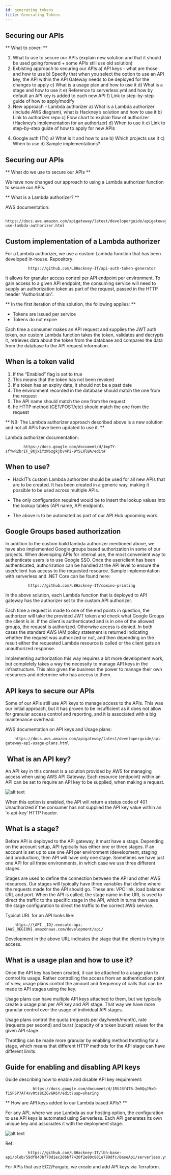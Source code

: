 ```yaml
---
id: generating_tokens
title: Generating Tokens
---
```

## Securing our APIs

** What to cover: **

1. What to use to secure our APIs (explain new solution and that it should be used going forward + some APIs still use old solution)
2. Exbisting approach to securing our APIs
  a) API keys - what are those and how to use
  b) Specify that when you select the option to use an API key, the API within the API Gateway needs to be deployed for the changes to apply
  c) What is a usage plan and how to use it
  d) What is a stage and how to use it
  e) Reference to serverless.yml and how by default an API key is added to each new API
  f) Link to step-by-step guide of how to apply/modify
3. New approach - Lambda authorizer
  a) What is a Lambda authorizer (include AWS diagram), what is Hackney’s solution and how to use it
  b) Link to authorizer repo
  c) Flow chart to explain flow of authorizer (Hackney’s implementation for an authorizer)
  d) When to use it
  e) Link to step-by-step guide of how to apply for new APIs
  4) Google auth (TK)
  a) What is it and how to use
  b) Which projects use it
  c) When to use
  d) Sample implementations?

##  Securing our APIs

**   What do we use to secure our APIs **

  We have now changed our approach to using a Lambda authorizer function to secure our APIs.

** What is a Lambda authorizer? **

  AWS documentation:


          https://docs.aws.amazon.com/apigateway/latest/developerguide/apigateway-use-lambda-authorizer.html

## Custom implementation of a Lambda authorizer

For a Lambda authorizer, we use a  custom Lambda function that has been developed in-house. Repository:

              https://github.com/LBHackney-IT/api-auth-token-generator

It allows for granular access control per API endpoint per environment. To gain access to a given API endpoint, the consuming service will need to supply an authorization token as part of the request, passed in the HTTP header “Authorisation”.

** In the first iteration of this solution, the following applies: **

- Tokens are issued per service
- Tokens do not expire

Each time a consumer makes an API request and supplies the JWT auth token, our custom Lambda function takes the token, validates and decrypts it, retrieves data about the token from the database and compares the data from the database to the API request information.

## When is a token valid

1. If the “Enabled” flag is set to true
2. This means that the token has not been revoked
3. If a token has an expiry date, it should not be a past date
4. The environment recorded in the database should match the one from the request
5. The API name should match the one from the request
6. he HTTP method (GET/POST/etc) should match the one from the request

** NB: The Lambda authorizer approach described above is a new solution and not all APIs have been updated to use it. **

Lambda authorizer documentation:

            https://docs.google.com/document/d/1mpTY-sfYwR2brIF_8KjxiYzW6zgkjbv4Pi-9Y5LRlBA/edit#

## When to use?

- HackIT’s custom Lambda authorizer should be used for all new APIs that are to be created. It has been created in a generic way, making it possible to be used across multiple APIs.

- The only configuration required would be to insert the lookup values into the lookup tables (API name, API endpoint).

- The above is to be automated as part of our API Hub upcoming work.

## Google Groups based authorization

In addition to the custom build lambda authorizer mentioned above, we have also implemented Google groups based authorization in some of our projects.
When developing APIs for internal use, the most convenient way to authenticate users is to use Google SSO. Once the user/client has been authenticated, authorization can be handled at the API level to ensure the user/client has access to the requested resource.
Sample implementation with serverless and .NET Core can be found here:

              https://github.com/LBHackney-IT/comino-printing
In the above solution, each Lambda function that is deployed to API gateway has the authorizer set to the custom API authorizer.

Each time a request is made to one of the end points in question, the authorizer will take the provided JWT token and check what Google Groups the client is in. If the client is authenticated and is in one of the allowed groups, the request is authorized. Otherwise access is denied. In both cases the standard AWS IAM policy statement is returned indicating whether the request was authorized or not, and then depending on the result either the requested Lambda resource is called or the client gets an unauthorized response.

Implementing authorization this way requires a bit more development work, but completely takes a way the necessity to manage API keys in the infrastructure. This also gives the business the power to manage their own resources and determine who has access to them.

## API keys to secure our APIs

Some of our APIs still use API keys to manage access to the APIs. This was our initial approach, but it has proven to be insufficient as it does not allow for granular access control and reporting, and it is associated with a big maintenance overhead.

AWS documentation on API keys and Usage plans:

        https://docs.aws.amazon.com/apigateway/latest/developerguide/api-gateway-api-usage-plans.html

##  What is an API key?

An API key in this context is a solution provided by AWS for managing access when using AWS API Gateway. Each resource (endpoint) within an API can be set to require an API key to be supplied, when making a request.

![alt text](./doc-images/proxy_methods.png)

When this option is enabled, the API will return a status code of 401 Unauthorized if the consumer has not supplied the API key value within an ‘x-api-key’ HTTP header.

## What is a stage?

Before API is deployed to the API gateway, it must have a stage. Depending on the account setup, API typically has either one or three stages. If an account is set up to use one API per environment (development, staging and production), then API will have only one stage. Sometimes we have just one API for all three environments, in which case we use three different stages.

Stages are used to define the connection between the API and other AWS resources. Our stages will typically have three variables that define where the requests made for the API should go. These are: VPC link, load balancer URL and port. When the API is called, the stage name in the URL is used to direct the traffic to the specific stage in the API, which in turns then uses the stage configuration to direct the traffic to the correct AWS service.

Typical URL for an API looks like:

        https://{API _ID}.execute-api.{AWS_REGION}.amazonaws.com/development/api/

Development in the above URL indicates the stage that the client is trying to access.

## What is a usage plan and how to use it?

Once the API key has been created, it can be attached to a usage plan to control its usage. Rather controlling the access from an authentication point of view, usage plans control the amount and frequency of calls that can be made to API stages using the key.

Usage plans can have multiple API keys attached to them, but we typically create a usage plan per API key and API stage. That way we have more granular control over the usage of individual API stages.

Usage plans control the quota (requests per day/week/month), rate (requests per second) and burst (capacity of a token bucket) values for the given API stage.

Throttling can be made more granular by enabling method throttling for a stage, which means that different HTTP methods for the API stage can have different limits.

## Guide for enabling and disabling API keys

Guide describing how to enable and disable API key requirement:

                https://docs.google.com/document/d/1RVJ8f4T6-2m0QqJ9xO-f15FSP7AT4xv0ts8CZGvGR6Y/edit?usp=sharing

** How are API keys added to our Lambda based APIs? **

For any API, where we use Lambda as our hosting option, the configuration to use API keys is automated using Serverless. Each API generates its own unique key and associates it with the deployment stage.

![alt text](./doc-images/api_keys.png)

Ref:

              https://github.com/LBHackney-IT/lbh-base-api/blob/59df843bf70d1ec20bbf7420f2e80c881e789dfc/BaseApi/serverless.yml#L8

For APIs that use EC2/Fargate, we create and add API keys via Terraform.
